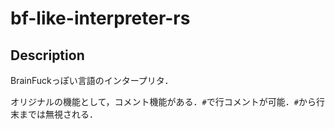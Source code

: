 # bf-like-interpreter-rs

## Description

BrainFuckっぽい言語のインタープリタ．

オリジナルの機能として，コメント機能がある．`#`で行コメントが可能．`#`から行末までは無視される．

